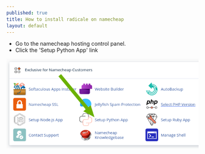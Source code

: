 ```yaml
---
published: true
title: How to install radicale on namecheap
layout: default
---
```


- Go to the namecheap hosting control panel.
- Click the 'Setup Python App' link

![Setup Python App](img/setup.python.app.png)

